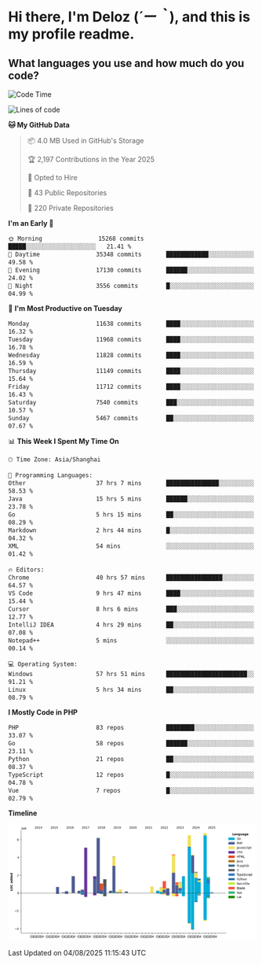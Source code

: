 # **Hi there, I'm Deloz (*´ー｀*), and this is my profile readme.**

## **What languages you use and how much do you code?**

<!--START_SECTION:waka-->
![Code Time](http://img.shields.io/badge/Code%20Time-7%2C044%20hrs%2036%20mins-blue)

![Lines of code](https://img.shields.io/badge/From%20Hello%20World%20I%27ve%20Written-59.7%20million%20lines%20of%20code-blue)

**🐱 My GitHub Data** 

> 📦 4.0 MB Used in GitHub's Storage 
 > 
> 🏆 2,197 Contributions in the Year 2025
 > 
> 💼 Opted to Hire
 > 
> 📜 43 Public Repositories 
 > 
> 🔑 220 Private Repositories 
 > 
**I'm an Early 🐤** 

```text
🌞 Morning                15268 commits       █████░░░░░░░░░░░░░░░░░░░░   21.41 % 
🌆 Daytime                35348 commits       ████████████░░░░░░░░░░░░░   49.58 % 
🌃 Evening                17130 commits       ██████░░░░░░░░░░░░░░░░░░░   24.02 % 
🌙 Night                  3556 commits        █░░░░░░░░░░░░░░░░░░░░░░░░   04.99 % 
```
📅 **I'm Most Productive on Tuesday** 

```text
Monday                   11638 commits       ████░░░░░░░░░░░░░░░░░░░░░   16.32 % 
Tuesday                  11968 commits       ████░░░░░░░░░░░░░░░░░░░░░   16.78 % 
Wednesday                11828 commits       ████░░░░░░░░░░░░░░░░░░░░░   16.59 % 
Thursday                 11149 commits       ████░░░░░░░░░░░░░░░░░░░░░   15.64 % 
Friday                   11712 commits       ████░░░░░░░░░░░░░░░░░░░░░   16.43 % 
Saturday                 7540 commits        ███░░░░░░░░░░░░░░░░░░░░░░   10.57 % 
Sunday                   5467 commits        ██░░░░░░░░░░░░░░░░░░░░░░░   07.67 % 
```


📊 **This Week I Spent My Time On** 

```text
🕑︎ Time Zone: Asia/Shanghai

💬 Programming Languages: 
Other                    37 hrs 7 mins       ███████████████░░░░░░░░░░   58.53 % 
Java                     15 hrs 5 mins       ██████░░░░░░░░░░░░░░░░░░░   23.78 % 
Go                       5 hrs 15 mins       ██░░░░░░░░░░░░░░░░░░░░░░░   08.29 % 
Markdown                 2 hrs 44 mins       █░░░░░░░░░░░░░░░░░░░░░░░░   04.32 % 
XML                      54 mins             ░░░░░░░░░░░░░░░░░░░░░░░░░   01.42 % 

🔥 Editors: 
Chrome                   40 hrs 57 mins      ████████████████░░░░░░░░░   64.57 % 
VS Code                  9 hrs 47 mins       ████░░░░░░░░░░░░░░░░░░░░░   15.44 % 
Cursor                   8 hrs 6 mins        ███░░░░░░░░░░░░░░░░░░░░░░   12.77 % 
IntelliJ IDEA            4 hrs 29 mins       ██░░░░░░░░░░░░░░░░░░░░░░░   07.08 % 
Notepad++                5 mins              ░░░░░░░░░░░░░░░░░░░░░░░░░   00.14 % 

💻 Operating System: 
Windows                  57 hrs 51 mins      ███████████████████████░░   91.21 % 
Linux                    5 hrs 34 mins       ██░░░░░░░░░░░░░░░░░░░░░░░   08.79 % 
```

**I Mostly Code in PHP** 

```text
PHP                      83 repos            ████████░░░░░░░░░░░░░░░░░   33.07 % 
Go                       58 repos            ██████░░░░░░░░░░░░░░░░░░░   23.11 % 
Python                   21 repos            ██░░░░░░░░░░░░░░░░░░░░░░░   08.37 % 
TypeScript               12 repos            █░░░░░░░░░░░░░░░░░░░░░░░░   04.78 % 
Vue                      7 repos             █░░░░░░░░░░░░░░░░░░░░░░░░   02.79 % 
```



**Timeline**

![Lines of Code chart](https://raw.githubusercontent.com/deloz/deloz/main/assets/bar_graph.png)


 Last Updated on 04/08/2025 11:15:43 UTC
<!--END_SECTION:waka-->
